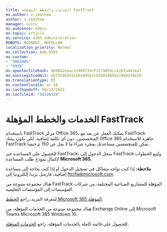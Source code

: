 ```yaml
---
title: الخدمات والخطط المؤهلة FastTrack
ms.author: v-jmathew
author: v-jmathew
manager: scotv
ms.audience: Admin
ms.topic: article
ms.service: o365-administration
ROBOTS: NOINDEX, NOFOLLOW
localization_priority: Normal
ms.collection: Adm_O365
ms.custom:
- "9003885"
- "6938"
ms.openlocfilehash: 4698a2eaaca196673dcf227405dcca1bfa441ea7
ms.sourcegitcommit: ab75f66355116e995b3cb5505465b31989339e28
ms.translationtype: MT
ms.contentlocale: ar-SA
ms.lasthandoff: 08/13/2021
ms.locfileid: "58326528"
---
```

# <a name="eligible-services-and-plans-for-fasttrack"></a>الخدمات والخطط المؤهلة FastTrack

باستخدام FastTrack مركز Office 365، يمكنك العمل عن بعد مع FastTrack المتخصصين، دون أي تكلفة إضافية، لكي تكون بيئتك Office 365 جاهزة للاستخدام. FastTrack يمكن للمتخصصين مساعدتك بمجرد شراء ما لا يقل عن 150 ترخيصا.

للحصول على المساعدة عبر FastTrack، سجل الدخول إلى FastTrack [واتبع](https://go.microsoft.com/fwlink/?linkid=2125443) الخطوات لإكمال نموذج طلب المساعدة **Microsoft 365.**

**ملاحظة:** إذا كنت تواجه مشاكل في تسجيل الدخول أو إذا كنت بحاجة إلى مساعدة إضافية، فارسل بريدا إلكترونيا إلى [ftcrfa@microsoft.com](mailto:ftcrfa@microsoft.com).

هناك مجموعة متنوعة من FastTrack المؤهلة للمشاريع الصناعية المختلفة، من شركات المؤسسات إلى المؤسسات التعليمية.

لمعرفة المزيد، راجع [الخطط Microsoft 365 المؤهلة](https://go.microsoft.com/fwlink/?linkid=2125459).

هناك مجموعة متنوعة من الخدمات المؤهلة، من Exchange Online إلى Microsoft Teams Microsoft 365 Windows 10.

للحصول على قائمة كاملة بالخدمات المؤهلة، راجع [الخدمات المؤهلة](https://go.microsoft.com/fwlink/?linkid=2125636).
